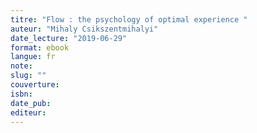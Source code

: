 ```yaml
---
titre: "Flow : the psychology of optimal experience "
auteur: "Mihaly Csikszentmihalyi"
date_lecture: "2019-06-29"
format: ebook
langue: fr
note:
slug: ""
couverture: 
isbn: 
date_pub: 
editeur: 
---
```

